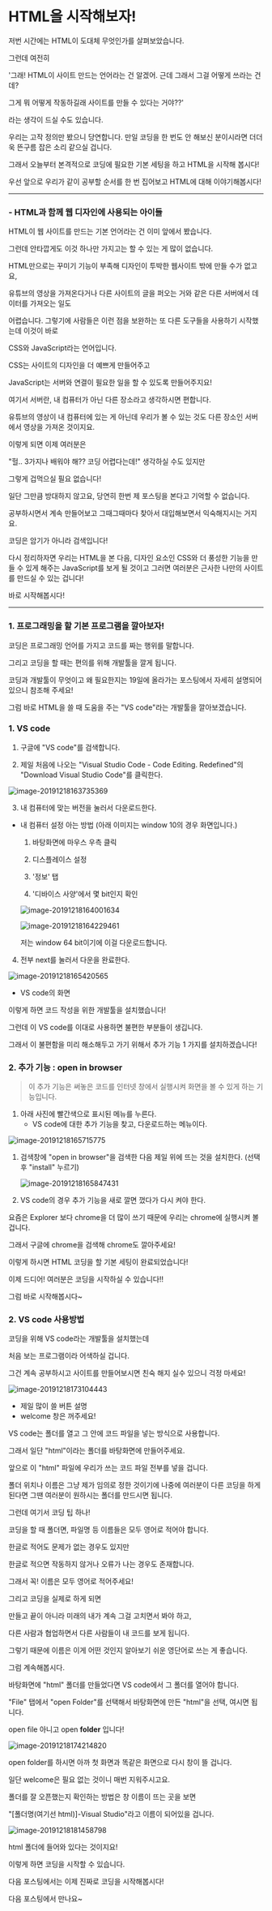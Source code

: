# HTML을 시작해보자!

저번 시간에는 HTML이 도대체 무엇인가를 살펴보았습니다.

그런데 여전히

'그래! HTML이 사이트 만드는 언어라는 건 알겠어. 근데 그래서 그걸 어떻게 쓰라는 건데?

그게 뭐 어떻게 작동하길래 사이트를 만들 수 있다는 거야??'

라는 생각이 드실 수도 있습니다.

우리는 고작 정의만 봤으니 당연합니다. 만일 코딩을 한 번도 안 해보신 분이시라면 더더욱 뜬구름 잡은 소리 같으실 겁니다.

그래서 오늘부터 본격적으로 코딩에 필요한 기본 세팅을 하고 HTML을 시작해 봅시다!

우선 앞으로 우리가 같이 공부할 순서를 한 번 집어보고 HTML에 대해 이야기해봅시다!

------

### - HTML과 함께 웹 디자인에 사용되는 아이들

HTML이 웹 사이트를 만드는 기본 언어라는 건 이미 앞에서 봤습니다.

그런데 안타깝게도 이것 하나만 가지고는 할 수 있는 게 많이 없습니다.

HTML만으로는 꾸미기 기능이 부족해 디자인이 투박한 웹사이트 밖에 만들 수가 없고요,

유튜브의 영상을 가져온다거나 다른 사이트의 글을 퍼오는 거와 같은 다른 서버에서 데이터를 가져오는 일도

어렵습니다. 그렇기에 사람들은 이런 점을 보완하는 또 다른 도구들을 사용하기 시작했는데 이것이 바로

CSS와 JavaScript라는 언어입니다.

CSS는 사이트의 디자인을 더 예쁘게 만들어주고

JavaScript는 서버와 연결이 필요한 일을 할 수 있도록 만들어주지요!

여기서 서버란, 내 컴퓨터가 아닌 다른 장소라고 생각하시면 편합니다.

유튜브의 영상이 내 컴퓨터에 있는 게 아닌데 우리가 볼 수 있는 것도 다른 장소인 서버에서 영상을 가져온 것이지요.

이렇게 되면 이제 여러분은

"헐.. 3가지나 배워야 해?? 코딩 어렵다는데!" 생각하실 수도 있지만

그렇게 겁먹으실 필요 없습니다!

일단 그만큼 방대하지 않고요, 당연히 한번 제 포스팅을 본다고 기억할 수 없습니다.

공부하시면서 계속 만들어보고 그때그때마다 찾아서 대입해보면서 익숙해지시는 거지요.

코딩은 암기가 아니라 검색입니다!

다시 정리하자면 우리는 HTML을 본 다음, 디자인 요소인 CSS와 더 풍성한 기능을 만들 수 있게 해주는 JavaScript를 보게 될 것이고 그러면 여러분은 근사한 나만의 사이트를 만드실 수 있는 겁니다!

바로 시작해봅시다!

------

### 1. 프로그래밍을 할 기본 프로그램을 깔아보자!

코딩은 프로그래밍 언어를 가지고 코드를 짜는 행위를 말합니다.

그리고 코딩을 할 때는 편의를 위해 개발툴을 깔게 됩니다.

코딩과 개발툴이 무엇이고 왜 필요한지는 19일에 올라가는 포스팅에서 자세히 설명되어 있으니 참조해 주세요!

그럼 바로 HTML을 쓸 때 도움을 주는 "VS code"라는 개발툴을 깔아보겠습니다.

### 1. VS code

1.  구글에 "VS code"를 검색합니다.

2.  제일 처음에 나오는 "Visual Studio Code - Code Editing. Redefined"의 "Download Visual Studio Code"를 클릭한다.

   

 ![image-20191218163735369](https://user-images.githubusercontent.com/58927491/71138693-9f624600-224f-11ea-8a95-ad8ce88fab82.png)

   

3.  내 컴퓨터에 맞는 버전을 눌러서 다운로드한다.

   - 내 컴퓨터 설정 아는 방법 (아래 이미지는 window 10의 경우 화면입니다.)

     1.  바탕화면에 마우스 우측 클릭

     2.  디스플레이스 설정

     3.  '정보' 탭

     4.  '디바이스 사양'에서 몇 bit인지 확인

        ![image-20191218164001634](https://user-images.githubusercontent.com/58927491/71138703-a8ebae00-224f-11ea-9a60-7cd4a09cc574.png)

        ![image-20191218164229461](https://user-images.githubusercontent.com/58927491/71138813-fe27bf80-224f-11ea-8e28-c96bd2fd1801.png)

        저는 window 64 bit이기에 이걸 다운로드합니다.
        
        

4. 전부 next를 눌러서 다운을 완료한다.



![image-20191218165420565](https://user-images.githubusercontent.com/58927491/71138823-054ecd80-2250-11ea-837e-b95549cd81d9.png)

- VS code의 화면

이렇게 하면 코드 작성을 위한 개발툴을 설치했습니다!

그런데 이 VS code를 이대로 사용하면 불편한 부분들이 생깁니다.

그래서 이 불편함을 미리 해소해두고 가기 위해서 추가 기능 1 가지를 설치하겠습니다!



### 2. 추가 기능 : open in browser

> 이 추가 기능은 써놓은 코드를 인터넷 창에서 실행시켜 화면을 볼 수 있게 하는 기능입니다.

1. 아래 사진에 빨간색으로 표시된 메뉴를 누른다.
   - VS code에 대한 추가 기능을 찾고, 다운로드하는 메뉴이다.

![image-20191218165715775](https://user-images.githubusercontent.com/58927491/71138842-0da70880-2250-11ea-9ced-2ab3d968b4e2.png)

1. 검색창에 "open in browser"을 검색한 다음 제일 위에 뜨는 것을 설치한다. (선택 후 "install" 누르기)

   ![image-20191218165847431](https://user-images.githubusercontent.com/58927491/71138849-13045300-2250-11ea-9d8e-ab12b89bff48.png)

2. VS code의 경우 추가 기능을 새로 깔면 껐다가 다시 켜야 한다.



요즘은 Explorer 보다 chrome을 더 많이 쓰기 때문에 우리는 chrome에 실행시켜 볼 겁니다.

그래서 구글에 chrome을 검색해 chrome도 깔아주세요!

이렇게 하시면 HTML 코딩을 할 기본 세팅이 완료되었습니다!

이제 드디어! 여러분은 코딩을 시작하실 수 있습니다!!

그럼 바로 시작해봅시다~



### 2. VS code 사용방법

코딩을 위해 VS code라는 개발툴을 설치했는데

처음 보는 프로그램이라 어색하실 겁니다.

그건 계속 공부하시고 사이트를 만들어보시면 친숙 해지 실수 있으니 걱정 마세요!

![image-20191218173104443](https://user-images.githubusercontent.com/58927491/71138860-18fa3400-2250-11ea-91d5-547a9451d4f3.png)

- 제일 많이 쓸 버튼 설명
- welcome 창은 꺼주세요!



VS code는 폴더를 열고 그 안에 코드 파일을 넣는 방식으로 사용합니다.

그래서 일단 "html"이라는 폴더를 바탕화면에 만들어주세요.

앞으로 이 "html" 파일에 우리가 쓰는 코드 파일 전부를 넣을 겁니다.

폴더 위치나 이름은 그냥 제가 임의로 정한 것이기에 나중에 여러분이 다른 코딩을 하게 된다면 그땐 여러분이 원하시는 폴더를 만드시면 됩니다.



그런데 여기서 코딩 팁 하나!

코딩을 할 때 폴더면, 파일명 등 이름들은 모두 영어로 적어야 합니다.

한글로 적어도 문제가 없는 경우도 있지만

한글로 적으면 작동하지 않거나 오류가 나는 경우도 존재합니다.

그래서 꼭! 이름은 모두 영어로 적어주세요!

그리고 코딩을 실제로 하게 되면

만들고 끝이 아니라 미래의 내가 계속 그걸 고치면서 봐야 하고,

다른 사람과 협업하면서 다른 사람들이 내 코드를 보게 됩니다.

그렇기 때문에 이름은 이게 어떤 것인지 알아보기 쉬운 영단어로 쓰는 게 좋습니다.



그럼 계속해봅시다.

바탕화면에 "html" 폴더를 만들었다면 VS code에서 그 폴더를 열어야 합니다.

"File" 탭에서 "open Folder"를 선택해서 바탕화면에 만든 "html"을 선택, 여시면 됩니다.

open file 아니고 open **folder** 입니다!

![image-20191218174214820](https://user-images.githubusercontent.com/58927491/71138872-1f88ab80-2250-11ea-94e2-ef98a0e89629.png)

open folder를 하시면 아까 첫 화면과 똑같은 화면으로 다시 창이 뜰 겁니다.

일단 welcome은 필요 없는 것이니 매번 지워주시고요.

폴더를 잘 오픈했는지 확인하는 방법은 창 이름이 뜨는 곳을 보면

"[폴더명(여기선 html)]-Visual Studio"라고 이름이 되어있을 겁니다.

![image-20191218181458798](https://user-images.githubusercontent.com/58927491/71138882-26afb980-2250-11ea-8dd0-ad22724832b2.png)

html 폴더에 들어와 있다는 것이지요!

이렇게 하면 코딩을 시작할 수 있습니다.

다음 포스팅에서는 이제 진짜로 코딩을 시작해봅시다!

다음 포스팅에서 만나요~

